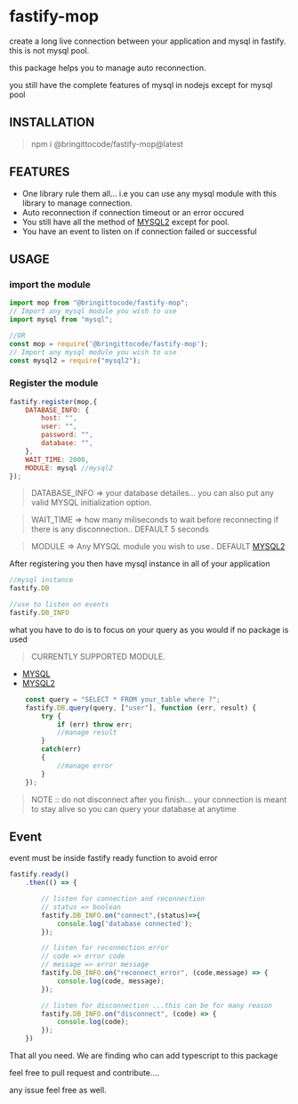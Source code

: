 # fastify-mop
create a long live connection between your application and mysql in fastify. this is not mysql pool.

this package helps you to manage auto reconnection.

you still have the complete features of mysql in nodejs except for mysql pool

## INSTALLATION
> npm i @bringittocode/fastify-mop@latest

## FEATURES

* One library rule them all... i.e you can use any mysql module with this library to manage connection.
* Auto reconnection if connection timeout or an error occured
* You still have all the method of [MYSQL2](https://www.npmjs.com/package/mysql2) except for pool.
* You have an event to listen on if connection failed or successful

## USAGE

### import the module
```js
import mop from "@bringittocode/fastify-mop";
// Import any mysql module you wish to use
import mysql from "mysql";

//OR
const mop = require('@bringittocode/fastify-mop');
// Import any mysql module you wish to use
const mysql2 = require("mysql2");
```

### Register the module
```js
fastify.register(mop,{
    DATABASE_INFO: {
        host: "",
        user: "",
        password: "",
        database: "",
    },
    WAIT_TIME: 2000,
    MODULE: mysql //mysql2
});
```

> DATABASE_INFO => your database detailes... you can also put any valid MYSQL initialization option.

> WAIT_TIME => how many miliseconds to wait before reconnecting if there is any disconnection.. DEFAULT 5 seconds

> MODULE => Any MYSQL module you wish to use.. DEFAULT [MYSQL2](https://www.npmjs.com/package/mysql2)

After registering you then have mysql instance in all of your application
```js
//mysql instance
fastify.DB

//use to listen on events
fastify.DB_INFO
```

what you have to do is to focus on your query as you would if no package is used

> CURRENTLY SUPPORTED MODULE.

* [MYSQL](https://www.npmjs.com/package/mysql)
* [MYSQL2](https://www.npmjs.com/package/mysql2)

```js
    const query = "SELECT * FROM your_table where ?";
    fastify.DB.query(query, ["user"], function (err, result) {
        try {
            if (err) throw err;
            //manage result
        }
        catch(err)
        {
            //manage error
        }
    });
```
> NOTE :: do not disconnect after you finish... your connection is meant to stay alive so you can query your database at anytime

## Event

event must be inside fastify ready function to avoid error
```js
fastify.ready()
    .then(() => {

        // listen for connection and reconnection
        // status => boolean
        fastify.DB_INFO.on("connect",(status)=>{
            console.log('database connected');
        });

        // listen for reconnection error
        // code => error code
        // message => error message
        fastify.DB_INFO.on("reconnect_error", (code,message) => {
            console.log(code, message);
        });

        // listen for disconnection ...this can be for many reason
        fastify.DB_INFO.on("disconnect", (code) => {
            console.log(code);
        });
    })
```

That all you need.
We are finding who can add typescript to this package

feel free to pull request and contribute....

any issue feel free as well.